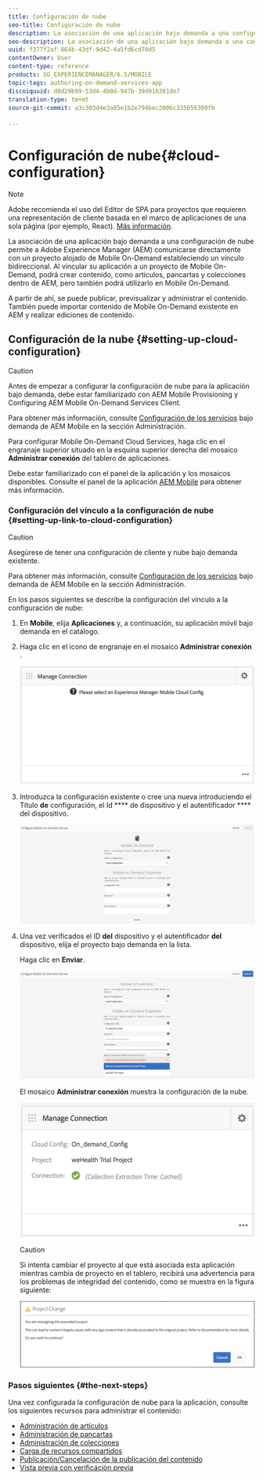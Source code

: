 ```yaml
---
title: Configuración de nube
seo-title: Configuración de nube
description: La asociación de una aplicación bajo demanda a una configuración de nube permite a Adobe Experience Manager (AEM) comunicarse directamente con un proyecto alojado de Mobile On-Demand estableciendo un vínculo bidireccional. Siga esta página para obtener más información.
seo-description: La asociación de una aplicación bajo demanda a una configuración de nube permite a Adobe Experience Manager (AEM) comunicarse directamente con un proyecto alojado de Mobile On-Demand estableciendo un vínculo bidireccional. Siga esta página para obtener más información.
uuid: f377f2af-864b-43df-9d42-4a5fd6cd70d5
contentOwner: User
content-type: reference
products: SG_EXPERIENCEMANAGER/6.5/MOBILE
topic-tags: authoring-on-demand-services-app
discoiquuid: d0d29b99-53d4-4b0d-947b-39d91b381de7
translation-type: tm+mt
source-git-commit: a3c303d4e3a85e1b2e794bec2006c335056309fb

---
```



# Configuración de nube{#cloud-configuration}

>[!NOTE]
>
>Adobe recomienda el uso del Editor de SPA para proyectos que requieren una representación de cliente basada en el marco de aplicaciones de una sola página (por ejemplo, React). [Más información](/help/sites-developing/spa-overview.md).

La asociación de una aplicación bajo demanda a una configuración de nube permite a Adobe Experience Manager (AEM) comunicarse directamente con un proyecto alojado de Mobile On-Demand estableciendo un vínculo bidireccional. Al vincular su aplicación a un proyecto de Mobile On-Demand, podrá crear contenido, como artículos, pancartas y colecciones dentro de AEM, pero también podrá utilizarlo en Mobile On-Demand.

A partir de ahí, se puede publicar, previsualizar y administrar el contenido. También puede importar contenido de Mobile On-Demand existente en AEM y realizar ediciones de contenido.

## Configuración de la nube {#setting-up-cloud-configuration}

>[!CAUTION]
>
>Antes de empezar a configurar la configuración de nube para la aplicación bajo demanda, debe estar familiarizado con AEM Mobile Provisioning y Configuring AEM Mobile On-Demand Services Client.
>
>Para obtener más información, consulte [Configuración de los servicios](/help/mobile/aem-mobile-setup.md) bajo demanda de AEM Mobile en la sección Administración.

Para configurar Mobile On-Demand Cloud Services, haga clic en el engranaje superior situado en la esquina superior derecha del mosaico **Administrar conexión** del tablero de aplicaciones.

Debe estar familiarizado con el panel de la aplicación y los mosaicos disponibles. Consulte el panel de la aplicación [AEM Mobile](/help/mobile/mobile-apps-ondemand-application-dashboard.md) para obtener más información.

### Configuración del vínculo a la configuración de nube {#setting-up-link-to-cloud-configuration}

>[!CAUTION]
>
>Asegúrese de tener una configuración de cliente y nube bajo demanda existente.
>
>Para obtener más información, consulte [Configuración de los servicios](/help/mobile/aem-mobile-setup.md) bajo demanda de AEM Mobile en la sección Administración.

En los pasos siguientes se describe la configuración del vínculo a la configuración de nube:

1. En **Mobile**, elija **Aplicaciones** y, a continuación, su aplicación móvil bajo demanda en el catálogo.
1. Haga clic en el icono de engranaje en el mosaico **Administrar conexión** .

   ![chlimage_1-65](assets/chlimage_1-65.png)

1. Introduzca la configuración existente o cree una nueva introduciendo el Título **de** configuración, el Id **** de dispositivo y el autentificador **** del dispositivo.

   ![chlimage_1-66](assets/chlimage_1-66.png)

1. Una vez verificados el ID **del** dispositivo y el autentificador **del** dispositivo, elija el proyecto bajo demanda en la lista.

   Haga clic en **Enviar**.

   ![chlimage_1-67](assets/chlimage_1-67.png)

   El mosaico **Administrar conexión** muestra la configuración de la nube.

   ![chlimage_1-68](assets/chlimage_1-68.png)

   >[!CAUTION]
   >
   >Si intenta cambiar el proyecto al que está asociada esta aplicación mientras cambia de proyecto en el tablero, recibirá una advertencia para los problemas de integridad del contenido, como se muestra en la figura siguiente:

   ![chlimage_1-69](assets/chlimage_1-69.png)

### Pasos siguientes {#the-next-steps}

Una vez configurada la configuración de nube para la aplicación, consulte los siguientes recursos para administrar el contenido:

* [Administración de artículos](/help/mobile/mobile-on-demand-managing-articles.md)
* [Administración de pancartas](/help/mobile/mobile-on-demand-managing-banners.md)
* [Administración de colecciones](/help/mobile/mobile-on-demand-managing-collections.md)
* [Carga de recursos compartidos](/help/mobile/mobile-on-demand-shared-resources.md)
* [Publicación/Cancelación de la publicación del contenido](/help/mobile/mobile-on-demand-publishing-unpublishing.md)
* [Vista previa con verificación previa](/help/mobile/aem-mobile-manage-ondemand-services.md)
